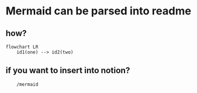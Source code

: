# Mermaid can be parsed into readme

## how?

```mermaid
flowchart LR
    id1(one) --> id2(two)
```
## if you want to insert into notion?
```
    /mermaid
    
```
